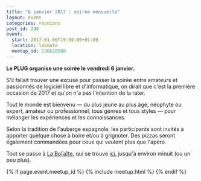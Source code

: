 ```yaml
---
title: "6 janvier 2017 : soirée mensuelle"
layout: event
categories: reunions
post_id: 248
event:
  start: 2017-01-06T19:00:00+01:00
  location: laboate
  meetup_id: 236618588
---
```


**Le PLUG organise une soirée le vendredi 6 janvier.**

S'il fallait trouver une excuse pour passer la soirée entre amateurs et passionnés de logiciel libre et d'informatique, on dirait que c'est la première occasion de 2017 et qu'on n'a pas l'intention de la rater.

Tout le monde est bienvenu — du plus jeune au plus âgé, néophyte ou
expert, amateur ou professionnel, tous genres et tous styles — pour
mélanger les expériences et les connaissances.

Selon la tradition de l'auberge espagnole, les participants sont invités à apporter quelque chose à boire et/ou à grignoter. Des pizzas seront également commandées pour ceux qui veulent plus que l'apéro.

Tout se passe à [La Bo\[a\]te](http://laboate.com/), qui se trouve [ici](https://www.openstreetmap.org/?mlat=43.29207&mlon=5.37297#map=19/43.29207/5.37297), jusqu'à environ minuit (ou un peu plus).

{% if page.event.meetup_id %}
  {% include meetup.html %}
{% endif %}
